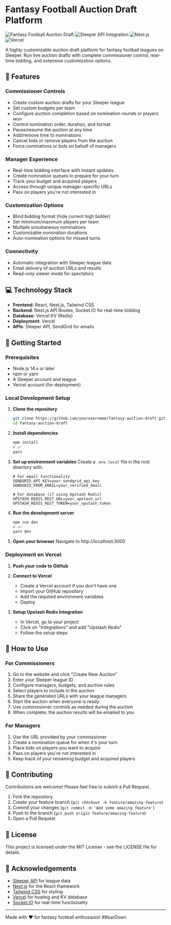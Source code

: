 # Fantasy Football Auction Draft Platform

![Fantasy Football Auction Draft](https://img.shields.io/badge/Fantasy-Football-brightgreen)
![Sleeper API Integration](https://img.shields.io/badge/Sleeper-API-blue)
![Next.js](https://img.shields.io/badge/Next.js-15.x-black)
![Vercel](https://img.shields.io/badge/Vercel-Deployed-black)

A highly customizable auction draft platform for fantasy football leagues on Sleeper. Run live auction drafts with complete commissioner control, real-time bidding, and extensive customization options.

## 🏈 Features

### Commissioner Controls
- Create custom auction drafts for your Sleeper league
- Set custom budgets per team
- Configure auction completion based on nomination rounds or players won
- Control nomination order, duration, and format
- Pause/resume the auction at any time
- Add/remove time to nominations
- Cancel bids or remove players from the auction
- Force nominations or bids on behalf of managers

### Manager Experience
- Real-time bidding interface with instant updates
- Create nomination queues to prepare for your turn
- Track your budget and acquired players
- Access through unique manager-specific URLs
- Pass on players you're not interested in

### Customization Options
- Blind bidding format (hide current high bidder)
- Set minimum/maximum players per team
- Multiple simultaneous nominations
- Customizable nomination durations
- Auto-nomination options for missed turns

### Connectivity
- Automatic integration with Sleeper league data
- Email delivery of auction URLs and results
- Read-only viewer mode for spectators

## 💻 Technology Stack

- **Frontend**: React, Next.js, Tailwind CSS
- **Backend**: Next.js API Routes, Socket.IO for real-time bidding
- **Database**: Vercel KV (Redis)
- **Deployment**: Vercel
- **APIs**: Sleeper API, SendGrid for emails

## 🚀 Getting Started

### Prerequisites

- Node.js 14.x or later
- npm or yarn
- A Sleeper account and league
- Vercel account (for deployment)

### Local Development Setup

1. **Clone the repository**
   ```bash
   git clone https://github.com/yourusername/fantasy-auction-draft.git
   cd fantasy-auction-draft
   ```

2. **Install dependencies**
   ```bash
   npm install
   # or
   yarn
   ```

3. **Set up environment variables**
   Create a `.env.local` file in the root directory with:
   ```
   # For email functionality
   SENDGRID_API_KEY=your_sendgrid_api_key
   SENDGRID_FROM_EMAIL=your_verified_email
   
   # For database (if using Upstash Redis)
   UPSTASH_REDIS_REST_URL=your_upstash_url
   UPSTASH_REDIS_REST_TOKEN=your_upstash_token
   ```

4. **Run the development server**
   ```bash
   npm run dev
   # or
   yarn dev
   ```

5. **Open your browser**
   Navigate to http://localhost:3000

### Deployment on Vercel

1. **Push your code to GitHub**

2. **Connect to Vercel**
   - Create a Vercel account if you don't have one
   - Import your GitHub repository
   - Add the required environment variables
   - Deploy

3. **Setup Upstash Redis Integration**
   - In Vercel, go to your project
   - Click on "Integrations" and add "Upstash Redis"
   - Follow the setup steps

## 📖 How to Use

### For Commissioners

1. Go to the website and click "Create New Auction"
2. Enter your Sleeper league ID
3. Configure managers, budgets, and auction rules
4. Select players to include in the auction
5. Share the generated URLs with your league managers
6. Start the auction when everyone is ready
7. Use commissioner controls as needed during the auction
8. When complete, the auction results will be emailed to you

### For Managers

1. Use the URL provided by your commissioner
2. Create a nomination queue for when it's your turn
3. Place bids on players you want to acquire
4. Pass on players you're not interested in
5. Keep track of your remaining budget and acquired players

## 🤝 Contributing

Contributions are welcome! Please feel free to submit a Pull Request.

1. Fork the repository
2. Create your feature branch (`git checkout -b feature/amazing-feature`)
3. Commit your changes (`git commit -m 'Add some amazing feature'`)
4. Push to the branch (`git push origin feature/amazing-feature`)
5. Open a Pull Request

## 📄 License

This project is licensed under the MIT License - see the LICENSE file for details.

## 🙏 Acknowledgements

- [Sleeper API](https://docs.sleeper.app/) for league data
- [Next.js](https://nextjs.org/) for the React framework
- [Tailwind CSS](https://tailwindcss.com/) for styling
- [Vercel](https://vercel.com/) for hosting and KV database
- [Socket.IO](https://socket.io/) for real-time functionality


---

Made with ❤️ for fantasy football enthusiasts!
#BearDown